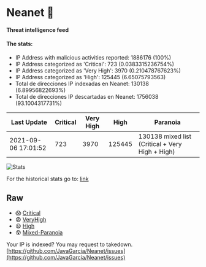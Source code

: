 # Neanet :hocho:
#### Threat intelligence feed
#### The stats:

- IP Address with malicious activities reported: 1886176 (100%)
- IP Address categorized as 'Critical':  723 (0.0383315236754%)
- IP Address categorized as 'Very High':  3970 (0.210478767623%)
- IP Address categorized as 'High':  125445 (6.65075793563)
- Total de direcciones IP indexadas en Neanet:  130138 (6.89956822693%)
- Total de direcciones IP descartadas en Neanet:  1756038 (93.1004317731%)

| Last Update | Critical | Very High | High | Paranoia |
| --- | --- | --- | --- | --- |
| 2021-09-06 17:01:52 | 723 | 3970 | 125445 | 130138 mixed list (Critical + Very High + High)|

![Stats](https://docs.google.com/spreadsheets/d/e/2PACX-1vSnaNMIXVabIpDJjufMlzH7poXnshF3mgd8Is1g9ytUEzVsP5my4Trn8f-xkoLLQ38xpL3HtmUexLo6/pubchart?oid=501124687&format=image)

For the historical stats go to: [link](/stats.csv)
## Raw
- :scream: [Critical](https://raw.githubusercontent.com/JavaGarcia/Neanet/master/blacklists/neanet_critical.txt)
- :fearful: [VeryHigh](https://raw.githubusercontent.com/JavaGarcia/Neanet/master/blacklists/neanet_veryHigh.txtt)
- :frowning: [High](https://raw.githubusercontent.com/JavaGarcia/Neanet/master/blacklists/neanet_high.txt)
- :dizzy_face: [Mixed-Paranoia](https://raw.githubusercontent.com/JavaGarcia/Neanet/master/blacklists/neanet_all.txt)


Your IP is indexed? You may request to takedown. [https://github.com/JavaGarcia/Neanet/issues](https://github.com/JavaGarcia/Neanet/issues)





































































































































































































































































































































































































































































































































































































































































































































































































































































































































































































































































































































































































































































































































































































































































































































































































































































































































































































































































































































































































































































































































































































































































































































































































































































































































































































































































































































































































































































































































































































































































































































































































































































































































































































































































































































































































































































































































































































































































































































































































































































































































































































































































































































































































































































































































































































































































































































































































































































































































































































































































































































































































































































































































































































































































































































































































































































































































































































































































































































































































































































































































































































































































































































































































































































































































































































































































































































































































































































































































































































































































































































































































































































































































































































































































































































































































































































































































































































































































































































































































































































































































































































































































































































































































































































































































































































































































































































































